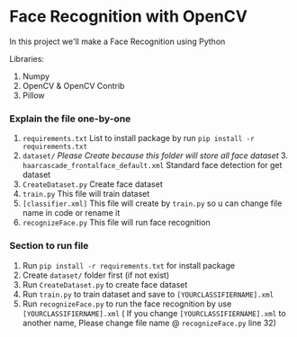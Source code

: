 # Face Recognition with OpenCV
In this project we'll make a Face Recognition using Python

Libraries:
1. Numpy
2. OpenCV & OpenCV Contrib
3. Pillow

### Explain the file one-by-one
1. `requirements.txt`                     List to install package by run `pip install -r requirements.txt`
2. `dataset/`                             *Please Create because this folder will store all face dataset*
3.` haarcascade_frontalface_default.xml`  Standard face detection for get dataset
4. `CreateDataset.py`                     Create face dataset
5. `train.py`                             This file will train dataset
6. `[classifier.xml]`                     This file will create by `train.py` so u can change file name in code or rename it
7. `recognizeFace.py`                     This file will run face recognition

### Section to run file
1. Run `pip install -r requirements.txt` for install package
2. Create `dataset/` folder first (if not exist)
3. Run `CreateDataset.py` to create face dataset
4. Run `train.py` to train dataset and save to `[YOURCLASSIFIERNAME].xml`
5. Run `recognizeFace.py` to run the face recognition by use `[YOURCLASSIFIERNAME].xml`
( If you change `[YOURCLASSIFIERNAME].xml` to another name, Please change file name @ `recognizeFace.py` line 32)
